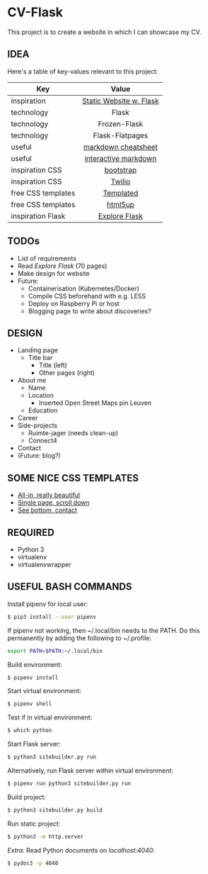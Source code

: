 # CV-Flask

This project is to create a website in which I can showcase my CV.

## IDEA

Here's a table of key-values relevant to this project:

| Key           | Value         |
| ------------- |:-------------:|
|  inspiration  | [Static Website w. Flask](https://nicolas.perriault.net/code/2012/dead-easy-yet-powerful-static-website-generator-with-flask/) |
| technology    | Flask           |
| technology    | Frozen-Flask    |
| technology    | Flask-Flatpages |
| useful | [markdown cheatsheet](https://github.com/adam-p/markdown-here/wiki/Markdown-Cheatsheet)  |
| useful | [interactive markdown](http://dillinger.io/) |
| inspiration CSS | [bootstrap](https://blackrockdigital.github.io/startbootstrap-freelancer/) |
| inspiration CSS | [Twilio](https://www.twilio.com/) |
| free CSS templates | [Templated](https://templated.co/) |
| free CSS templates | [html5up](https://html5up.net/) |
| inspiration Flask | [Explore Flask](https://exploreflask.com/en/latest/) |

## TODOs
* List of requirements
* Read *Explore Flask* (70 pages)
* Make design for website
* Future:
    * Containerisation (Kubernetes/Docker)
    * Compile CSS beforehand with e.g. LESS
    * Deploy on Raspberry Pi or host
	* Blogging page to write about discoveries?

## DESIGN
* Landing page
	* Title bar
		* Title (left)
		* Other pages (right) 
* About me
	* Name
	* Location 
		* Inserted Open Street Maps pin Leuven
	* Education
* Career
* Side-projects
	* Ruimte-jager (needs clean-up)
	* Connect4
* Contact
* (Future: blog?)

## SOME NICE CSS TEMPLATES
* [All-in, really beautiful](https://pixelarity.com/items/demos/dimension/dark/index.html#)
* [Single page, scroll down](http://www.free-css.com/free-css-templates/page217/jwood-photography)
* [See bottom, contact](https://templated.co/interphase)

## REQUIRED
* Python 3
* virtualenv
* virtualenvwrapper

## USEFUL BASH COMMANDS
Install pipenv for local user:
```sh
$ pip3 install --user pipenv
```

If pipenv not working, then ~/.local/bin needs to the PATH. Do this permanently by adding the following to ~/.profile:
```sh
export PATH=$PATH:~/.local/bin
``` 

Build environment:

```sh
$ pipenv install
```

Start virtual environment:

```sh
$ pipenv shell
```

Test if in virtual environment:

```sh
$ which python
```

Start Flask server:

```sh
$ python3 sitebuilder.py run
```

Alternatively, run Flask server within virtual environment:

```sh
$ pipenv run python3 sitebuilder.py run
```

Build project:

```sh
$ python3 sitebuilder.py build
```

Run static project:

```sh
$ python3 -m http.server
```

*Extra*: Read Python documents on *localhost:4040*:

```sh
$ pydoc3 -p 4040
```
